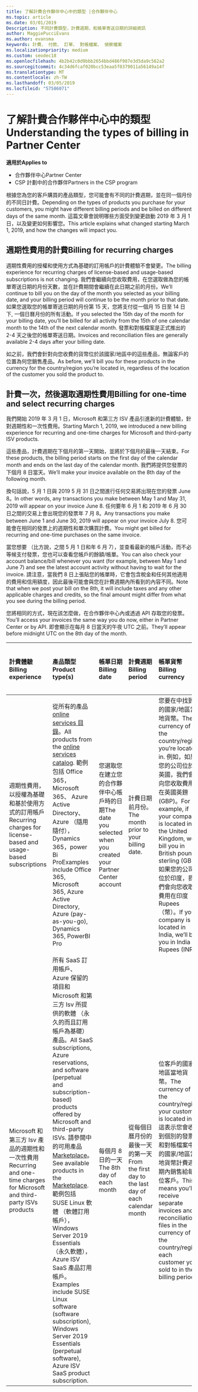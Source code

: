 ```yaml
---
title: 了解計費合作夥伴中心中的類型 |合作夥伴中心
ms.topic: article
ms.date: 03/01/2019
Description: 不同計費類型，計費週期，和帳單寄送日期的詳細資訊
author: MaggiePucciEvans
ms.author: evansma
keywords: 計費、 付款、 訂單、 對帳檔案、 偵察檔案
ms.localizationpriority: medium
ms.custom: seodec18
ms.openlocfilehash: 4b2b42c0d9bbb2654bbd486f987e3d5da9c562a2
ms.sourcegitcommit: 4c34d6fcaf020bcc53eaa5f0379011a56149a14f
ms.translationtype: MT
ms.contentlocale: zh-TW
ms.lasthandoff: 03/05/2019
ms.locfileid: "57586071"
---
```

# <a name="understanding-the-types-of-billing-in-partner-center"></a><span data-ttu-id="558fa-104">了解計費合作夥伴中心中的類型</span><span class="sxs-lookup"><span data-stu-id="558fa-104">Understanding the types of billing in Partner Center</span></span>

<span data-ttu-id="558fa-105">**適用於**</span><span class="sxs-lookup"><span data-stu-id="558fa-105">**Applies to**</span></span>

-  <span data-ttu-id="558fa-106">合作夥伴中心</span><span class="sxs-lookup"><span data-stu-id="558fa-106">Partner Center</span></span>
-  <span data-ttu-id="558fa-107">CSP 計劃中的合作夥伴</span><span class="sxs-lookup"><span data-stu-id="558fa-107">Partners in the CSP program</span></span>

<span data-ttu-id="558fa-108">根據您為您的客戶購買的產品類型，您可能會有不同的計費週期，並在同一個月份的不同日計費。</span><span class="sxs-lookup"><span data-stu-id="558fa-108">Depending on the types of products you purchase for your customers, you might have different billing periods and be billed on different days of the same month.</span></span> <span data-ttu-id="558fa-109">這篇文章會說明哪些方面受到變更啟動 2019 年 3 月 1 日，以及變更如何影響您。</span><span class="sxs-lookup"><span data-stu-id="558fa-109">This article explains what changed starting March 1, 2019, and how the changes will impact you.</span></span>

## <a name="billing-for-recurring-charges"></a><span data-ttu-id="558fa-110">週期性費用的計費</span><span class="sxs-lookup"><span data-stu-id="558fa-110">Billing for recurring charges</span></span>

<span data-ttu-id="558fa-111">週期性費用的授權和使用方式為基礎的訂用帳戶的計費體驗不會變更。</span><span class="sxs-lookup"><span data-stu-id="558fa-111">The billing experience for recurring charges of license-based and usage-based subscriptions is not changing.</span></span> <span data-ttu-id="558fa-112">我們會繼續向您收取費用，在您選取做為您的帳單寄送日期的月份天數，並在計費期間會繼續在此日期之前的月份。</span><span class="sxs-lookup"><span data-stu-id="558fa-112">We’ll continue to bill you on the day of the month you selected as your billing date, and your billing period will continue to be the month prior to that date.</span></span> <span data-ttu-id="558fa-113">如果您選取您的帳單寄送日期的月份第 15 天，您將支付從一個月 15 日至 14 日下, 一個日曆月份的所有活動。</span><span class="sxs-lookup"><span data-stu-id="558fa-113">If you selected the 15th day of the month for your billing date, you’ll be billed for all activity from the 15th of one calendar month to the 14th of the next calendar month.</span></span> <span data-ttu-id="558fa-114">發票和對帳檔案是正式推出的 2-4 天之後您的帳單寄送日期。</span><span class="sxs-lookup"><span data-stu-id="558fa-114">Invoices and reconciliation files are generally available 2-4 days after your billing date.</span></span>

<span data-ttu-id="558fa-115">如之前，我們會針對向您收費的貨幣位於該國家/地區中的這些產品，無論客戶的位置為何您銷售產品。</span><span class="sxs-lookup"><span data-stu-id="558fa-115">As before, we’ll bill you for these products in the currency for the country/region you’re located in, regardless of the location of the customer you sold the product to.</span></span>

## <a name="billing-for-one-time-and-select-recurring-charges"></a><span data-ttu-id="558fa-116">計費一次，然後選取週期性費用</span><span class="sxs-lookup"><span data-stu-id="558fa-116">Billing for one-time and select recurring charges</span></span>

<span data-ttu-id="558fa-117">我們開始 2019 年 3 月 1 日，Microsoft 和第三方 ISV 產品引進新的計費體驗，針對週期性和一次性費用。</span><span class="sxs-lookup"><span data-stu-id="558fa-117">Starting March 1, 2019, we introduced a new billing experience for recurring and one-time charges for Microsoft and third-party ISV products.</span></span>

<span data-ttu-id="558fa-118">這些產品，計費週期在下個月的第一天開始，並將於下個月的最後一天結束。</span><span class="sxs-lookup"><span data-stu-id="558fa-118">For these products, the billing period starts on the first day of the calendar month and ends on the last day of the calendar month.</span></span> <span data-ttu-id="558fa-119">我們將提供您發票的下個月 8 日當天。</span><span class="sxs-lookup"><span data-stu-id="558fa-119">We’ll make your invoice available on the 8th day of the following month.</span></span> 

<span data-ttu-id="558fa-120">換句話說，5 月 1 日與 2019 5 月 31 日之間進行任何交易將出現在您的發票 June 8。</span><span class="sxs-lookup"><span data-stu-id="558fa-120">In other words, any transactions you make between May 1 and May 31, 2019 will appear on your invoice June 8.</span></span> <span data-ttu-id="558fa-121">任何要年 6 月 1 和 2019 年 6 月 30 日之間的交易上會出現您的發票年 7 月 8。</span><span class="sxs-lookup"><span data-stu-id="558fa-121">Any transactions you make between June 1 and June 30, 2019 will appear on your invoice July 8.</span></span> <span data-ttu-id="558fa-122">您可能會在相同的發票上的週期性和單次購買計費。</span><span class="sxs-lookup"><span data-stu-id="558fa-122">You might get billed for recurring and one-time purchases on the same invoice.</span></span> 

<span data-ttu-id="558fa-123">當您想要 （比方說，之間 5 月 1 日和年 6 月 7），並查看最新的帳戶活動，而不必等候支付發票，您也可以查看您帳戶的餘額/帳單。</span><span class="sxs-lookup"><span data-stu-id="558fa-123">You can also check your account balance/bill whenever you want (for example, between May 1 and June 7) and see the latest account activity without having to wait for the invoice.</span></span> <span data-ttu-id="558fa-124">請注意，當我們 8 日上張貼您的帳單時，它會包含稅金和任何其他適用的費用和信用額度，因此最後可能會與您在計費週期內所看到的內容不同。</span><span class="sxs-lookup"><span data-stu-id="558fa-124">Note that when we post your bill on the 8th, it will include taxes and any other applicable charges and credits, so the final amount might differ from what you see during the billing period.</span></span> 

<span data-ttu-id="558fa-125">您將相同的方式，現在該怎麼做，在合作夥伴中心內或透過 API 存取您的發票。</span><span class="sxs-lookup"><span data-stu-id="558fa-125">You’ll access your invoices the same way you do now, either in Partner Center or by API.</span></span> <span data-ttu-id="558fa-126">即會顯示在每月 8 日當天的午夜 UTC 之前。</span><span class="sxs-lookup"><span data-stu-id="558fa-126">They’ll appear before midnight UTC on the 8th day of the month.</span></span> 

|<span data-ttu-id="558fa-127">**計費體驗**</span><span class="sxs-lookup"><span data-stu-id="558fa-127">**Billing experience**</span></span>|<span data-ttu-id="558fa-128">**產品類型**</span><span class="sxs-lookup"><span data-stu-id="558fa-128">**Product type(s)**</span></span>|<span data-ttu-id="558fa-129">**帳單日期**</span><span class="sxs-lookup"><span data-stu-id="558fa-129">**Billing date**</span></span>|<span data-ttu-id="558fa-130">**計費週期**</span><span class="sxs-lookup"><span data-stu-id="558fa-130">**Billing period**</span></span>|<span data-ttu-id="558fa-131">**帳單貨幣**</span><span class="sxs-lookup"><span data-stu-id="558fa-131">**Billing currency**</span></span>|<span data-ttu-id="558fa-132">**目前的活動可以使用？**</span><span class="sxs-lookup"><span data-stu-id="558fa-132">**Current activity available?**</span></span>|
|:----------------|:--------------|:--------------|:--------------|:--------------|:--------------|
|<span data-ttu-id="558fa-133">週期性費用，以授權為基礎和基於使用方式的訂用帳戶</span><span class="sxs-lookup"><span data-stu-id="558fa-133">Recurring charges for license-based and usage-based subscriptions</span></span> |<span data-ttu-id="558fa-134">從所有的產品[online services 目錄](https://partner.microsoft.com/commerce/preferredoffers/list)。</span><span class="sxs-lookup"><span data-stu-id="558fa-134">All products from the [online services catalog](https://partner.microsoft.com/commerce/preferredoffers/list).</span></span> <span data-ttu-id="558fa-135">範例包括 Office 365，Microsoft 365、 Azure Active Directory、 Azure （隨用隨付），Dynamics 365，power Bi Pro</span><span class="sxs-lookup"><span data-stu-id="558fa-135">Examples include Office 365, Microsoft 365, Azure Active Directory, Azure (pay-as-you-go), Dynamics 365, PowerBI Pro</span></span> |<span data-ttu-id="558fa-136">您選取您在建立您的合作夥伴中心帳戶時的日期</span><span class="sxs-lookup"><span data-stu-id="558fa-136">The date you selected when you created your Partner Center account</span></span> |<span data-ttu-id="558fa-137">計費日期前月份。</span><span class="sxs-lookup"><span data-stu-id="558fa-137">The month prior to your billing date.</span></span> |<span data-ttu-id="558fa-138">您要在中找到的國家/地區當地貨幣。</span><span class="sxs-lookup"><span data-stu-id="558fa-138">The currency of the country/region you’re located in.</span></span> <span data-ttu-id="558fa-139">例如，如果您的公司位於英國，我們會向您收取費用在英國英鎊 (GBP)。</span><span class="sxs-lookup"><span data-stu-id="558fa-139">For example, if your company is located in the United Kingdom, we’ll bill you in British pounds sterling (GBP).</span></span> <span data-ttu-id="558fa-140">如果您的公司位於印度，我們會向您收取費用在印度 Rupees （幣）。</span><span class="sxs-lookup"><span data-stu-id="558fa-140">If your company is located in India, we’ll bill you in India Rupees (INR).</span></span>  |<span data-ttu-id="558fa-141">否</span><span class="sxs-lookup"><span data-stu-id="558fa-141">No</span></span> |
|<span data-ttu-id="558fa-142">Microsoft 和第三方 Isv 產品的週期性和一次性費用</span><span class="sxs-lookup"><span data-stu-id="558fa-142">Recurring and one-time charges for Microsoft and third-party ISVs products</span></span> |<span data-ttu-id="558fa-143">所有 SaaS 訂用帳戶、 Azure 保留的項目和 Microsoft 和第三方 Isv 所提供的軟體 （永久的而且訂用帳戶為基礎） 產品。</span><span class="sxs-lookup"><span data-stu-id="558fa-143">All SaaS subscriptions, Azure reservations, and software (perpetual and subscription-based) products offered by Microsoft and third-party ISVs.</span></span> <span data-ttu-id="558fa-144">請參閱中的可用產品[Marketplace](https://partner.microsoft.com/commerce/sales?type=Any&category=Any)。</span><span class="sxs-lookup"><span data-stu-id="558fa-144">See available products in the [Marketplace](https://partner.microsoft.com/commerce/sales?type=Any&category=Any).</span></span> <span data-ttu-id="558fa-145">範例包括 SUSE Linux 軟體 （軟體訂用帳戶），Windows Server 2019 Essentials （永久軟體），Azure ISV SaaS 產品訂用帳戶。</span><span class="sxs-lookup"><span data-stu-id="558fa-145">Examples include SUSE Linux software (software subscription), Windows Server 2019 Essentials (perpetual software), Azure ISV SaaS product subscription.</span></span> |<span data-ttu-id="558fa-146">每個月 8 日的一天</span><span class="sxs-lookup"><span data-stu-id="558fa-146">The 8th day of each month</span></span> |<span data-ttu-id="558fa-147">從每個日曆月份的最後一天的第一天</span><span class="sxs-lookup"><span data-stu-id="558fa-147">From the first day to the last day of each calendar month</span></span> |<span data-ttu-id="558fa-148">位客戶的國家/地區當地貨幣。</span><span class="sxs-lookup"><span data-stu-id="558fa-148">The currency of the country/region your customer is located in.</span></span> <span data-ttu-id="558fa-149">這表示您會收到個別的發票和對帳檔案中的國家/地區當地貨幣計費週期內銷售給每位客戶。</span><span class="sxs-lookup"><span data-stu-id="558fa-149">This means you’ll receive separate invoices and reconciliation files in the currency of the country/region each customer you sold to in the billing period.</span></span> |<span data-ttu-id="558fa-150">是</span><span class="sxs-lookup"><span data-stu-id="558fa-150">Yes</span></span> |
